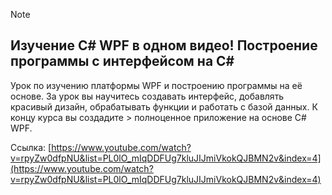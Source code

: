 > [!NOTE]
> ## Изучение C# WPF в одном видео! Построение программы с интерфейсом на C#
> 
> Урок по изучению платформы WPF и построению программы на её основе. За урок вы научитесь создавать интерфейс, добавлять красивый дизайн, обрабатывать функции и работать с базой данных. К концу курса вы создадите > полноценное приложение на основе C# WPF.
> 
> Ссылка: [https://www.youtube.com/watch?v=rpyZw0dfpNU&list=PL0lO_mIqDDFUg7kluJIJmiVkokQJBMN2v&index=4](https://www.youtube.com/watch?v=rpyZw0dfpNU&list=PL0lO_mIqDDFUg7kluJIJmiVkokQJBMN2v&index=4)
